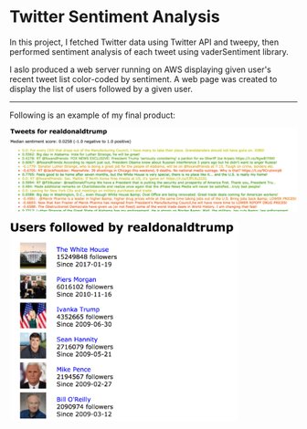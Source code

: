 # Twitter Sentiment Analysis

In this project, I fetched Twitter data using Twitter API and tweepy, then performed sentiment analysis of each tweet using vaderSentiment library.

I aslo produced a web server running on AWS displaying given user's recent tweet list color-coded by sentiment. A web page was created to display the list of users followed by a given user.


--------------------
Following is an example of my final product:
<p>
<img src="trump-tweets.png">
</p>

<p>
<img src="trump-follows.png" width="400">
</p>
